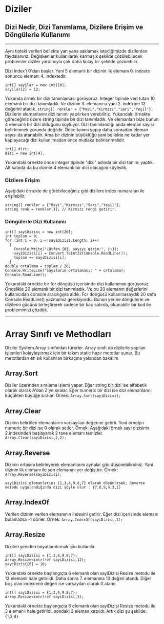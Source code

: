# Diziler
## Dizi Nedir, Dizi Tanımlama, Dizilere Erişim ve Döngülerle Kullanımı
---
Aynı tipteki verileri bellekte yan yana saklamak istediğimizde dizilerden faydalanırız. Değişkenler kullanılarak karmaşık şekilde çözülebilecek problemler diziler yardımıyla çok daha kolay bir şekilde çözülebilir.

Dizi index'i 0'dan başlar. Yani 5 elemanlı bir dizinin ilk elemanı 0. indexte sonuncu elemanı 4. indextedir.
```
int[] sayilar = new int[10];
sayilar[2] = 12;
```
Yukarıda örnek bir dizi tanımlaması görüyoruz. Integer tipinde veri tutan 10 elemanlı bir dizi tanımladık. Ve dizinin 3. elemanına yani 2. indexine 12 değerini atadık.
`string[] renkler = {"Mavi","Kırmızı","Sarı","Yeşil"};`
Dizilerin elemanlarını dizi tanımı yapılırken verebiliriz. Yukarıdaki örnekte göreceğiniz üzere string tipinde bir dizi tanımladık. Ve elemanları bize bunun 4 elemanlı bir dizi olduğunu söylüyor.
Dizi tanımlandığı anda eleman sayısı belirlenmek zorunda değildir. Önce tanımı yapıp daha sonradan eleman sayısı da atanabilir. Ama bir dizinin büyüklüğü yani bellekte ne kadar yer kaplayacağı dizi kullanılmadan önce mutlaka belirlenmelidir.
```
int[] dizi;
dizi = new int[4];
```
Yukarıdaki örnekte önce integer tipinde "dizi" adında bir dizi tanımı yaptık. Alt satırda da bu dizinin 4 elemanlı bir dizi olacağını söyledik.
### Dizilere Erişim
Aşağıdaki örnekte de görebileceğiniz gibi dizilere index numaraları ile erişilebilir.
```
string[] renkler = {"Mavi","Kırmızı","Sarı","Yeşil"};
string renk = renkler[1]; // Kırmızı rengi getirir.
```
### Döngülerle Dizi Kullanımı
```
int[] sayiDizisi = new int[20];
int toplam = 0;
for (int i = 0; i < sayiDizisi.Length; i++)
  {
    Console.Write("Lütfen {0}. sayıyı girin:", i+1);
    sayiDizisi[i] = Convert.ToInt32(Console.ReadLine());
    toplam += sayiDizisi[i];
  }
double ortalama = toplam / 20;
Console.WriteLine("Sayıların ortalaması: " + ortalama);
Console.ReadLine();
```
Yukarıdaki örnekte bir for döngüsü içerisinde dizi kullanımını görüyoruz. Öncelikle 20 elemanlı bir dizi tanımladık. Ve bu 20 elemanın değerlerini kullanıcıdan console aracılığıyla aldık. For döngüsü kullanmasaydık 20 defa Console.ReadLine() yazmamız gerekiyordu. Bunun yerine döngülerin ve dizilerin gücünü birleştirerek sadece bir kaç satırda, okunabilir bir kod ile problemimizi çözdük.

---

# Array Sınıfı ve Methodları
Diziler System.Array sınıfından türerler. Array sınıfı da dizilerle yapılan işlemleri kolaylaştırmak için bir takım static hazır metotlar sunar. Bu metotlardan en sık kullanılan birkaçına yakından bakalım.
## Array.Sort
Diziler üzerinden sıralama işlemi yapar. Eğer string bir dizi ise alfabetik olarak olarak A'dan Z'ye sıralar. Eğer numeric bir dizi ise dizi elemanlarını küçükten büyüğe sıralar.
Örnek: `Array.Sort(sayiDizisi);`
## Array.Clear
Dizinin belirtilen elemanlarını varsayılan değerine getirir. Yani örneğin numeric bir dizi ise 0 olarak setler.
Örnek: Aşağıdaki örnek sayi dizisinin 2.indexinden başlayarak 2 tane elemanı temizler.
`Array.Clear(sayiDizisi,2,2);`
## Array.Reverse
Dizinin ortasını belirleyerek elemanlarını aynalar gibi düşünebilirsiniz. Yani dizinin ilk elemanı ile son elemanını yer değiştirir.
Örnek: `Array.Reverse(sayiDizisi);`
```
sayiDizisi elemanlarını {1,3,4,9,8,7} olarak düşünürsek; Reverse metodu uygulandığında dizi şöyle olur : {7,8,9,4,3,1}
```
## Array.IndexOf
Verilen dizinin verilen elemanının indexini getirir. Eğer dizi içerisinde elemanı bulamazsa -1 döner.
Örnek: `Array.IndexOf(sayiDizisi,7);`
## Array.Resize
Dizileri yeniden boyutlandırmak için kullanılır.
```
int[] sayiDizisi = {1,3,4,9,8,7};
Array.Resize<int>(ref sayiDizisi,12);
sayiDizisi[6] = 10;
```
Yukarıdaki örnekte başlangıçta 6 elemanlı olan sayiDizisi Resize metodu ile 12 elemanlı hale getirildi. Daha sonra 7. elemanına 10 değeri atandı. Diğer boş olan indexlerin değeri ise varsayılan olarak 0 atanır.
```
int[] sayiDizisi = {1,3,4,9,8,7};
Array.Resize<int>(ref sayiDizisi,3);
```
Yukarıdaki örnekte başlangıçta 6 elemanlı olan sayiDizisi Resize metodu ile 3 elemanlı hale getirildi. sondaki 3 eleman kırpıldı. Artık dizi şu şekilde: {1,3,4}